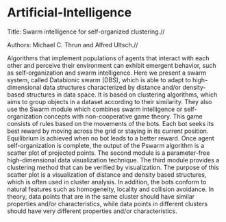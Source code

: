 # Artificial-Intelligence
Title: Swarm intelligence for self-organized clustering.//

Authors: Michael C. Thrun and Alfred Ultsch.//

Algorithms that implement populations of agents that interact with each other and perceive their environment can exhibit emergent behavior, such as self-organization and swarm intelligence. Here we present a swarm system, called Databionic swarm (DBS), which is able to adapt to high-dimensional data structures characterized by distance and/or density-based structures in data space. It is based on clustering algorithms, which aims to group objects in a dataset according to their similarity. They also use the Swarm module which combines swarm intelligence or self-organization concepts with non-cooperative game theory. This game consists of rules based on the movements of the bots. Each bot seeks its best reward by moving across the grid or staying in its current position. Equilibrium is achieved when no bot leads to a better reward. Once agent self-organization is complete, the output of the Pswarm algorithm is a scatter plot of projected points. The second module is a parameter-free high-dimensional data visualization technique. The third module provides a clustering method that can be verified by visualization. The purpose of this scatter plot is a visualization of distance and density based structures, which is often used in cluster analysis. In addition, the bots conform to natural features such as homogeneity, locality and collision avoidance. In theory, data points that are in the same cluster should have similar properties and/or characteristics, while data points in different clusters should have very different properties and/or characteristics.

